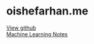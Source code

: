 # oishefarhan.me
[View github](https://github.com/oishe/)  
[Machine Learning Notes](https://oishefarhan.me/ML/)  
